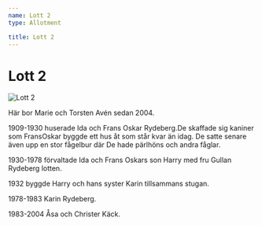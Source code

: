 ```yaml
---
name: Lott 2
type: Allotment

title: Lott 2
---
```

# Lott 2

![Lott 2](/lotter/lott2.jpg#left)

Här bor Marie och Torsten Avén sedan 2004.

1909-1930 huserade Ida och Frans Oskar Rydeberg.De skaffade sig kaniner som FransOskar byggde ett hus åt som står kvar än idag. De satte senare även upp en stor fågelbur där De hade pärlhöns och andra fåglar.

1930-1978 förvaltade Ida och Frans Oskars son Harry med fru Gullan Rydeberg lotten.

1932 byggde Harry och hans syster Karin tillsammans stugan.

1978-1983 Karin Rydeberg.

1983-2004 Åsa och Christer Käck.
